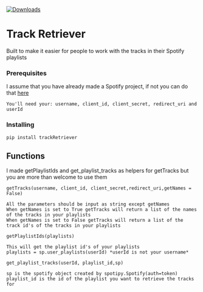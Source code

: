 [![Downloads](https://pepy.tech/badge/trackretriever)](https://pepy.tech/project/trackretriever)
# Track Retriever

Built to make it easier for people to work with the tracks in their Spotify playlists 

### Prerequisites

I assume that you have already made a Spotify project, if not you can do that [here](https://developer.spotify.com/dashboard/)

```
You'll need your: username, client_id, client_secret, redirect_uri and userId 
```

### Installing

```
pip install trackRetriever
``` 

## Functions 

I made getPlaylistIds and get_playlist_tracks as helpers for getTracks but you are more than welcome to use them

```
getTracks(username, client_id, client_secret,redirect_uri,getNames = False)

All the parameters should be input as string except getNames
When getNames is set to True getTracks will return a list of the names of the tracks in your playlists
When getNames is set to False getTracks will return a list of the track id's of the tracks in your playlists 
```

```
getPlaylistIds(playlists)

This will get the playlist id's of your playlists 
playlists = sp.user_playlists(userId) *userId is not your username* 
```

```
get_playlist_tracks(userId, playlist_id,sp)

sp is the spotify object created by spotipy.Spotify(auth=token)
playlist_id is the id of the playlist you want to retrieve the tracks for 
```
